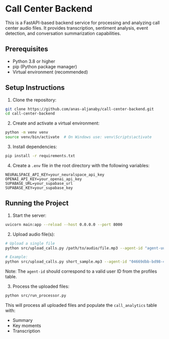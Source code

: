 # Call Center Backend

This is a FastAPI-based backend service for processing and analyzing call center audio files. It provides transcription, sentiment analysis, event detection, and conversation summarization capabilities.

## Prerequisites

- Python 3.8 or higher
- pip (Python package manager)
- Virtual environment (recommended)

## Setup Instructions

1. Clone the repository:
```bash
git clone https://github.com/anas-aljanaby/call-center-backend.git
cd call-center-backend
```

2. Create and activate a virtual environment:
```bash
python -m venv venv
source venv/bin/activate  # On Windows use: venv\Scripts\activate
```

3. Install dependencies:
```bash
pip install -r requirements.txt
```

4. Create a `.env` file in the root directory with the following variables:
```
NEURALSPACE_API_KEY=your_neuralspace_api_key
OPENAI_API_KEY=your_openai_api_key
SUPABASE_URL=your_supabase_url
SUPABASE_KEY=your_supabase_key
```

## Running the Project

1. Start the server:
```bash
uvicorn main:app --reload --host 0.0.0.0 --port 8000
```

2. Upload audio file(s):
```bash
# Upload a single file
python src/upload_calls.py /path/to/audio/file.mp3 --agent-id "agent-uuid"

# Example:
python src/upload_calls.py short_sample.mp3 --agent-id "04669dbb-bd98-4fb7-869e-28abe559e803"
```
Note: The `agent-id` should correspond to a valid user ID from the profiles table.

3. Process the uploaded files:
```bash
python src/run_processor.py
```
This will process all uploaded files and populate the `call_analytics` table with:
- Summary
- Key moments
- Transcription
